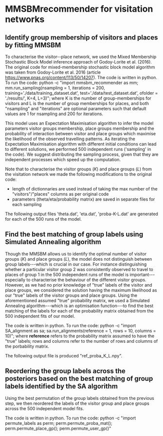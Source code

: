 # MMSBMrecommender for visitation networks 

## Identify group membership of visitors and places by fitting MMSBM
To characterise the visitor--place network, we used the Mixed Membership Stochastic Block Model inference approach of Godoy-Lorite et al. (2016). 
The original code for mixed-membership stochastic block model algorithm was taken from Godoy-Lorite et al. 2016 (article https://www.pnas.org/content/113/50/14207).
The code is written in python. To run the code:
python -c "import mmsbm_recommender as mm; mm.run_sampling(nsampling = 1, iterations = 200, training='./data/training_dataset.dat', test='./data/test_dataset.dat', ofolder = './results/', K=4, L=3)"; where K is the number of group-memberships for visitors and L is the number of group memberships for places, and both "nsampling" and "iterations" are optional parameters such that default values are 1 for nsampling and 200 for iterations.

This model uses an Expectation Maximisation algorithm to infer the model parameters visitor groups membership, place groups membership and the probability of interaction between visitor and place groups which maximise the likelihood of the observed travelling patterns. 
As iterating the Expectation Maximisation algorithm with different initial conditions can lead to different solutions, we performed 500 independent runs ('sampling' in the code). We suggest distributing the sampling process, given that they are independent processes which speed up the computation.

Note that to characterise the visitor groups (*K*) and place groups (*L*) from the visitation network we made the following modifications to the original code: 
- length of dictionnaries are used instead of taking the max number of the "visitors"/"places" columns as per original code
- parameters (theta/eta/probability matrix) are saved in separate files for each sampling 

The following output files 'theta.dat', 'eta.dat', 'proba-K-L.dat' are generated for each of the 500 runs of the model.

## Find the best matching of group labels using Simulated Annealing algorithm
Though the MMSBM allows us to identify the optimal number of visitor groups (*K*) and place groups (*L*), the model does not distinguish between group labels---which is crucial in our case. For instance distinguishing whether a particular visitor group 2 was consistently observed to travel to places of group 1 in the 500 independent runs of the model is important---especially to characterise the behaviour of the different visitor groups. However, as we had no prior knowledge of "true" labels of the visitor and place groups, we considered the solution having the maximum likelihood as our "true" labels of the visitor groups and place groups. Using the aforementioned assumed "true" probability matrix, we used a Simulated Annealing algorithm---which is an optimisation function---to find the best matching of the labels for each of the probability matrix obtained from the 500 independent fits of our model. 

The code is written in python. To run the code:
python -c "import SA_alignment as sa; sa.run_alignments(reference = 1, rows = 10, columns = 10)"; where **reference** refers to the probability matrix assumed to have the "true" labels; rows and columns refer to the number of rows and columns of the porbability matrix.

The following output file is produced "ref_proba_K_L.npy".

## Reordering the group labels across the posteriors based on the best matching of group labels identified by the SA algorithm
Using the best permutation of the group labels obtained from the previous step, we then reordered the labels of the visitor group and place groups across the 500 independent model fits. 

The code is written in python. To run the code:
python -c "import permute_labels as perm; perm.permute_proba_mat(); perm.permute_place_gp(); perm.permute_user_gp()"
